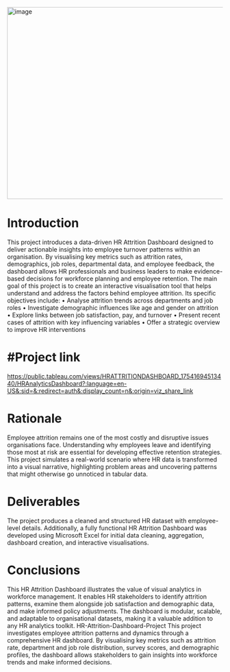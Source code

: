 <img width="940" height="448" alt="image" src="https://github.com/user-attachments/assets/2e6b4178-8fff-4398-aa03-8776686edcbf" />


# Introduction
This project introduces a data-driven HR Attrition Dashboard designed to deliver actionable insights into employee turnover patterns within an organisation. By visualising key metrics such as attrition rates, demographics, job roles, departmental data, and employee feedback, the dashboard allows HR professionals and business leaders to make evidence-based decisions for workforce planning and employee retention.
The main goal of this project is to create an interactive visualisation tool that helps understand and address the factors behind employee attrition. Its specific objectives include:
• Analyse attrition trends across departments and job roles
• Investigate demographic influences like age and gender on attrition
• Explore links between job satisfaction, pay, and turnover
• Present recent cases of attrition with key influencing variables
• Offer a strategic overview to improve HR interventions

# #Project link
https://public.tableau.com/views/HRATTRITIONDASHBOARD_17541694513440/HRAnalyticsDashboard?:language=en-US&:sid=&:redirect=auth&:display_count=n&:origin=viz_share_link

# Rationale
Employee attrition remains one of the most costly and disruptive issues organisations face. Understanding why employees leave and identifying those most at risk are essential for developing effective retention strategies. This project simulates a real-world scenario where HR data is transformed into a visual narrative, highlighting problem areas and uncovering patterns that might otherwise go unnoticed in tabular data.

# Deliverables
The project produces a cleaned and structured HR dataset with employee-level details. Additionally, a fully functional HR Attrition Dashboard was developed using Microsoft Excel for initial data cleaning, aggregation, dashboard creation, and interactive visualisations.

# Conclusions
This HR Attrition Dashboard illustrates the value of visual analytics in workforce management. It enables HR stakeholders to identify attrition patterns, examine them alongside job satisfaction and demographic data, and make informed policy adjustments. The dashboard is modular, scalable, and adaptable to organisational datasets, making it a valuable addition to any HR analytics toolkit.
HR-Attrition-Dashboard-Project
This project investigates employee attrition patterns and dynamics through a comprehensive HR dashboard. By visualising key metrics such as attrition rate, department and job role distribution, survey scores, and demographic profiles, the dashboard allows stakeholders to gain insights into workforce trends and make informed decisions.
